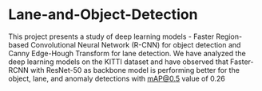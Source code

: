 # Lane-and-Object-Detection

This project presents a study of deep learning models - Faster Region-based Convolutional Neural Network (R-CNN) for object detection and Canny Edge-Hough Transform for lane detection. We have analyzed the deep learning models on the KITTI dataset and have observed that Faster-RCNN with ResNet-50 as backbone model is performing better for the object, lane, and anomaly detections with mAP@0.5 value of 0.26
